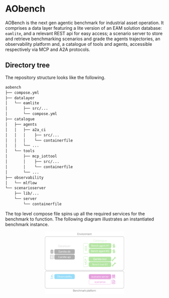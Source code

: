 # AObench

AOBench is the next gen agentic benchmark for industrial asset operation. It comprises a data layer featuring a lite version of an EAM solution database: `eamlite`, and a relevant REST api for easy access; a scenario server to store and retrieve benchmarking scenarios and grade the agents trajectories, an observability platform and, a catalogue of tools and agents, accessible respectively via MCP and A2A protocols.

## Directory tree

The repository structure looks like the following.

```sh
aobench
├── compose.yml
├── datalayer
│   └── eamlite
│       ├── src/... 
│       └── compose.yml
├── catalogue​
│   ├── agents​
│   │   ├── a2a_ci
│   │   │    ├── src/...  
│   │   │    └── containerfile
│   │   └── ...
│   └── tools
│       ├── mcp_iottool
│       │    ├── src/...
│       │    └── containerfile
│       └── ...
├── observability
│   └── mlflow
└── scenarioserver​
    ├── lib/...
    └── server
        └── containerfile
```

The top level compose file spins up all the required services for the benchmark to function. The following diagram illustrates an instantiated benchmark instance.

<p align=center><img src="doc/arch_ao.png" width=50% height=50%></p>
